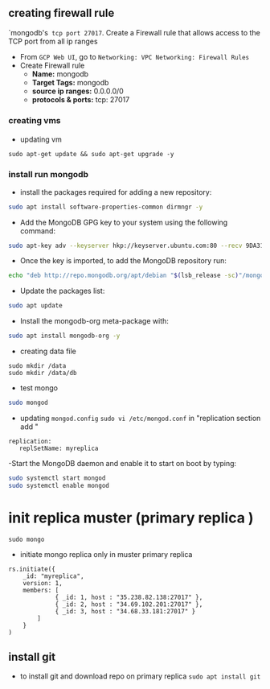 ## creating firewall rule 
`mongodb's``` tcp port 27017```. Create a Firewall rule that allows access to the TCP port from all ip ranges
 - From ```GCP Web UI```, go to ```Networking: VPC Networking: Firewall Rules```
 - Create Firewall rule
   - **Name:** mongodb
   - **Target Tags:** mongodb
   - **source ip ranges:** 0.0.0.0/0
   - **protocols & ports:** tcp: 27017


### creating vms 
####

- updating vm 
```
sudo apt-get update && sudo apt-get upgrade -y 
```



### install run mongodb 

- install the packages required for adding a new repository:
```bash
sudo apt install software-properties-common dirmngr -y
```

- Add the MongoDB GPG key to your system using the following command:
```bash
sudo apt-key adv --keyserver hkp://keyserver.ubuntu.com:80 --recv 9DA31620334BD75D9DCB49F368818C72E52529D4
```
- Once the key is imported, to add the MongoDB repository run:
```bash
echo "deb http://repo.mongodb.org/apt/debian "$(lsb_release -sc)"/mongodb-org/4.0 main" | sudo tee /etc/apt/sources.list.d/mongodb.list
```
- Update the packages list:
```bash
sudo apt update
```
- Install the mongodb-org meta-package with:
```bash
sudo apt install mongodb-org -y
```
- creating data file 
```
sudo mkdir /data 
sudo mkdir /data/db 
```
- test  mongo 
```bash
sudo mongod
```
- updating ```mongod.config```
```sudo vi /etc/mongod.conf```
in "replication section add " 
```
replication:
   replSetName: myreplica
``` 

-Start the MongoDB daemon and enable it to start on boot by typing:
```bash
sudo systemctl start mongod 
sudo systemctl enable mongod 

```

# init replica muster (primary replica )
```
sudo mongo
```
- initiate mongo replica only in muster primary replica
```
rs.initiate({
    _id: "myreplica",
    version: 1,
    members: [
             { _id: 1, host : "35.238.82.138:27017" },
             { _id: 2, host : "34.69.102.201:27017" },
             { _id: 3, host : "34.68.33.181:27017" }
        ]
    }
)
```

## install git 
- to install git and download repo on primary replica 
```sudo apt install git```

